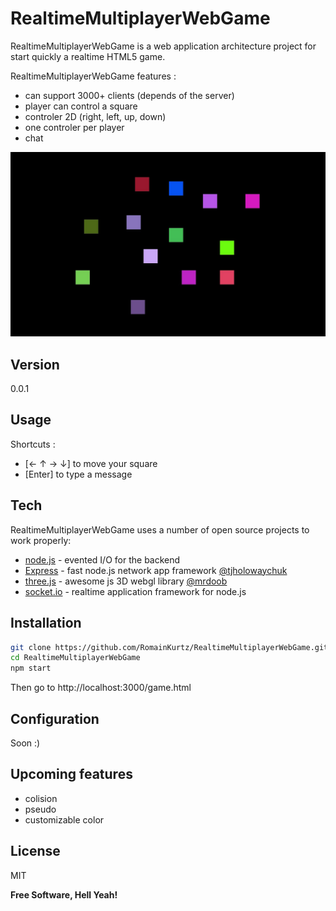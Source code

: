 RealtimeMultiplayerWebGame
=========

RealtimeMultiplayerWebGame is a web application architecture project for start quickly a realtime HTML5 game.

RealtimeMultiplayerWebGame features :
  - can support 3000+ clients (depends of the server)
  - player can control a square
  - controler 2D (right, left, up, down)
  - one controler per player 
  - chat


  ![alt tag](https://raw.githubusercontent.com/RomainKurtz/RealtimeMultiplayerWebGame/master/public/images/screen_for_github.jpg)
  

Version
----

0.0.1

Usage
--------------
Shortcuts :
  - [←	↑	→  ↓] to move your square
  - [Enter] to type a message 

Tech
-----------

RealtimeMultiplayerWebGame uses a number of open source projects to work properly:


* [node.js] - evented I/O for the backend
* [Express] - fast node.js network app framework [@tjholowaychuk]
* [three.js] - awesome js 3D webgl library [@mrdoob]
* [socket.io] - realtime application framework for node.js

Installation
--------------

```sh
git clone https://github.com/RomainKurtz/RealtimeMultiplayerWebGame.git RealtimeMultiplayerWebGame
cd RealtimeMultiplayerWebGame
npm start
```
Then go to http://localhost:3000/game.html

Configuration
--------------
Soon :)

Upcoming features
--------------
  - colision
  - pseudo
  - customizable color

License
----

MIT


**Free Software, Hell Yeah!**

[john gruber]:http://daringfireball.net/
[@thomasfuchs]:http://twitter.com/thomasfuchs
[1]:http://daringfireball.net/projects/markdown/
[marked]:https://github.com/chjj/marked
[Ace Editor]:http://ace.ajax.org
[node.js]:http://nodejs.org
[Twitter Bootstrap]:http://twitter.github.com/bootstrap/
[keymaster.js]:https://github.com/madrobby/keymaster
[jQuery]:http://jquery.com
[@tjholowaychuk]:http://twitter.com/tjholowaychuk
[express]:http://expressjs.com
[@mrdoob]:https://twitter.com/mrdoob
[three.js]:https://github.com/mrdoob/three.js/
[socket.io]:https://github.com/Automattic/socket.io
